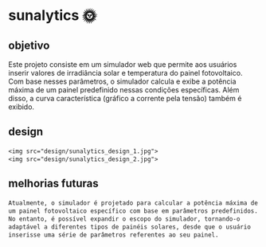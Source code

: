 # sunalytics :sun_with_face:

## objetivo
Este projeto consiste em um simulador web que permite aos usuários inserir valores de irradiância solar 
e temperatura do painel fotovoltaico. Com base nesses parâmetros, o simulador calcula e exibe a potência 
máxima de um painel predefinido nessas condições específicas. Além disso, a curva característica (gráfico 
a corrente pela tensão) também é exibido.

## design
    <img src="design/sunalytics_design_1.jpg">
    <img src="design/sunalytics_design_2.jpg">
    
## melhorias futuras
    Atualmente, o simulador é projetado para calcular a potência máxima de um painel fotovoltaico específico com base em parâmetros predefinidos. No entanto, é possível expandir o escopo do simulador, tornando-o adaptável a diferentes tipos de painéis solares, desde que o usuário inserisse uma série de parâmetros referentes ao seu painel.

